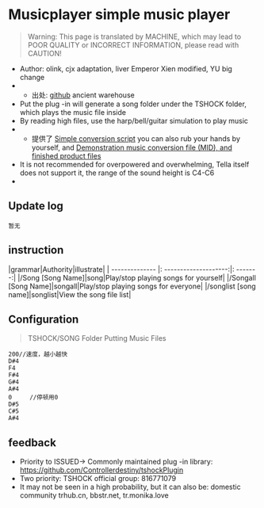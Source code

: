 # Musicplayer simple music player

> Warning: This page is translated by MACHINE, which may lead to POOR QUALITY or INCORRECT INFORMATION, please read with CAUTION!


- Author: olink, cjx adaptation, liver Emperor Xien modified, YU big change
- - 出处: [github](https://github.com/Olink/SongPlayer) ancient warehouse
- Put the plug -in will generate a song folder under the TSHOCK folder, which plays the music file inside
- By reading high files, use the harp/bell/guitar simulation to play music
- - 提供了 [Simple conversion script](https://github.com/THEXN/TShockPlugin/blob/master/musicplayer/%E8%BD%AC%E6%8D%A2%E8%84%9A%E6%9C%AC%E5%8F%82%E8%80%83.py) you can also rub your hands by yourself, and [Demonstration music conversion file (MID), and finished product files](https://github.com/THEXN/TShockPlugin/tree/master/musicplayer/%E7%A4%BA%E4%BE%8B%E6%AD%8C%E6%9B%B2) 
- It is not recommended for overpowered and overwhelming, Tella itself does not support it, the range of the sound height is C4-C6
- 
## Update log

```
暂无
```

## instruction

|grammar|Authority|illustrate|
| -------------- |: --------------------:|: -------:|
|/Song [Song Name]|song|Play/stop playing songs for yourself|
|/Songall [Song Name]|songall|Play/stop playing songs for everyone|
|/songlist [song name]|songlist|View the song file list|

## Configuration
> TSHOCK/SONG Folder Putting Music Files
```
200//速度，越小越快
D#4
F4
F#4
G#4
A#4
0     //停顿用0
D#5
C#5
A#4
```
## feedback
- Priority to ISSUED-> Commonly maintained plug -in library: https://github.com/Controllerdestiny/tshockPlugin
- Two priority: TSHOCK official group: 816771079
- It may not be seen in a high probability, but it can also be: domestic community trhub.cn, bbstr.net, tr.monika.love